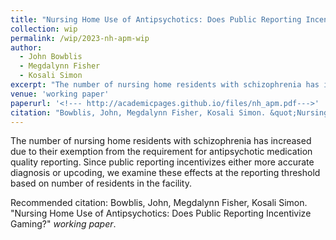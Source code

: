 ```yaml
---
title: "Nursing Home Use of Antipsychotics: Does Public Reporting Incentivize Gaming?"
collection: wip
permalink: /wip/2023-nh-apm-wip
author:
  - John Bowblis
  - Megdalynn Fisher
  - Kosali Simon
excerpt: "The number of nursing home residents with schizophrenia has increased due to their exemption from the requirement for antipsychotic medication quality reporting. Since public reporting incentivizes either more accurate diagnosis or upcoding, we examine these effects at the reporting threshold based on number of residents in the facility."
venue: 'working paper'
paperurl: '<!--- http://academicpages.github.io/files/nh_apm.pdf--->'
citation: "Bowblis, John, Megdalynn Fisher, Kosali Simon. &quot;Nursing Home Use of Antipsychotics: Does Public Reporting Incentivize Gaming?&quot; <i>work in progress </i>."
---
```


The number of nursing home residents with schizophrenia has increased due to their exemption from the requirement for antipsychotic medication quality reporting. Since public reporting incentivizes either more accurate diagnosis or upcoding, we examine these effects at the reporting threshold based on number of residents in the facility.  

Recommended citation: Bowblis, John, Megdalynn Fisher, Kosali Simon. "Nursing Home Use of Antipsychotics: Does Public Reporting Incentivize Gaming?" <i>working paper</i>. 
